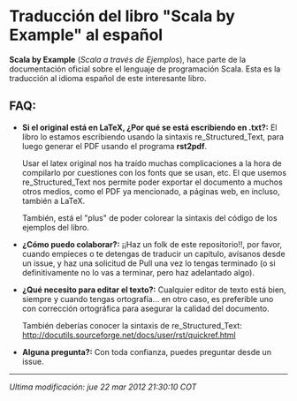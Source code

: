 Traducción del libro "Scala by Example" al español
==================================================

**Scala by Example** (_Scala a través de Ejemplos_), hace parte de la 
documentación oficial sobre el lenguaje de programación Scala. 
Esta es la traducción al idioma español de este interesante libro.


FAQ:
----

* **Si el original está en LaTeX, ¿Por qué se está escribiendo en .txt?:** 
   El libro lo estamos escribiendo usando la sintaxis re_Structured_Text, para 
   luego generar el PDF usando el programa **rst2pdf**.
   
   Usar el latex original nos ha traído muchas complicaciones a la hora de 
   compilarlo por cuestiones con los fonts que se usan, etc.
   El que usemos re_Structured_Text nos permite poder exportar el documento a 
   muchos otros medios, como el PDF ya mencionado, a páginas web, en incluso, 
   también a LaTeX.
   
   También, está el "plus" de poder colorear la sintaxis del código de los
   ejemplos del libro.
   
   
* **¿Cómo puedo colaborar?:** ¡¡Haz un folk de este repositorio!!, por favor,
   cuando empieces o te detengas de traducir un capítulo, avísanos desde un 
   issue, y haz una solicitud de Pull una vez lo tengas terminado (o si 
   definitivamente no lo vas a terminar, pero haz adelantado algo).


* **¿Qué necesito para editar el texto?:** Cualquier editor de texto está bien,
   siempre y cuando tengas ortografía... en otro caso, es preferible uno con 
   corrección ortográfica para asegurar la calidad del documento.
   
   También deberías conocer la sintaxis de re_Structured_Text: 
   http://docutils.sourceforge.net/docs/user/rst/quickref.html
   

* **Alguna pregunta?:** Con toda confianza, puedes preguntar desde un issue.



--------------------------

_Ultima modificación: jue 22 mar 2012 21:30:10 COT_
